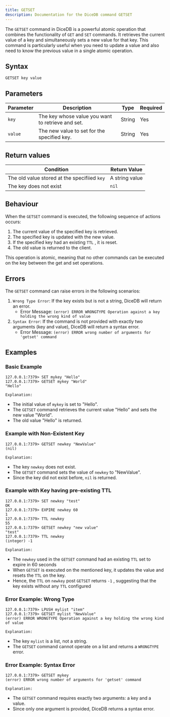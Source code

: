 ```yaml
---
title: GETSET
description: Documentation for the DiceDB command GETSET
---
```


The `GETSET` command in DiceDB is a powerful atomic operation that combines the functionality of `GET` and `SET` commands. It retrieves the current value of a key and simultaneously sets a new value for that key. This command is particularly useful when you need to update a value and also need to know the previous value in a single atomic operation.

## Syntax

```
GETSET key value
```

## Parameters

| Parameter       | Description                                      | Type    | Required |
|-----------------|--------------------------------------------------|---------|----------|
| `key`           | The key whose value you want to retrieve and set.                   | String  | Yes      |
| `value`           | The new value to set for the specified key.                   | String  | Yes      |



## Return values

| Condition                                      | Return Value                                      |
|------------------------------------------------|---------------------------------------------------|
| The old value stored at the specifiied `key`                         | A string value                                             |
| The key does not exist           |  `nil`                                             |


## Behaviour

When the `GETSET` command is executed, the following sequence of actions occurs:

1. The current value of the specified key is retrieved.
2. The specified key is updated with the new value.
3. If the specified key had an existing `TTL` , it is reset.
4. The old value is returned to the client.

This operation is atomic, meaning that no other commands can be executed on the key between the get and set operations.

## Errors

The `GETSET` command can raise errors in the following scenarios:

1. `Wrong Type Error`: If the key exists but is not a string, DiceDB will return an error.
   - Error Message: `(error) ERROR WRONGTYPE Operation against a key holding the wrong kind of value`
1. `Syntax Error`: If the command is not provided with exactly two arguments (key and value), DiceDB will return a syntax error.
   - Error Message: `(error) ERROR wrong number of arguments for 'getset' command`

## Examples

### Basic Example

```DiceDB
127.0.0.1:7379> SET mykey "Hello"
127.0.0.1:7379> GETSET mykey "World"
"Hello"
```

`Explanation:`

- The initial value of `mykey` is set to "Hello".
- The `GETSET` command retrieves the current value "Hello" and sets the new value "World".
- The old value "Hello" is returned.

### Example with Non-Existent Key

```DiceDB
127.0.0.1:7379> GETSET newkey "NewValue"
(nil)
```

`Explanation:`

- The key `newkey` does not exist.
- The `GETSET` command sets the value of `newkey` to "NewValue".
- Since the key did not exist before, `nil` is returned.


### Example with Key having pre-existing TTL
```DiceDB
127.0.0.1:7379> SET newkey "test"
OK
127.0.0.1:7379> EXPIRE newkey 60
1
127.0.0.1:7379> TTL newkey
55
127.0.0.1:7379> GETSET newkey "new value"
"test"
127.0.0.1:7379> TTL newkey
(integer) -1
```

`Explanation:`

- The `newkey` used in the `GETSET` command had an existing `TTL` set to expire in 60 seconds
- When `GETSET` is executed on the mentioned key, it updates the value and resets the `TTL` on the key.
- Hence, the `TTL` on `newkey` post `GETSET` returns `-1` , suggesting that the key exists without any `TTL` configured


### Error Example: Wrong Type

```DiceDB
127.0.0.1:7379> LPUSH mylist "item"
127.0.0.1:7379> GETSET mylist "NewValue"
(error) ERROR WRONGTYPE Operation against a key holding the wrong kind of value
```

`Explanation:`

- The key `mylist` is a list, not a string.
- The `GETSET` command cannot operate on a list and returns a `WRONGTYPE` error.

### Error Example: Syntax Error

```DiceDB
127.0.0.1:7379> GETSET mykey
(error) ERROR wrong number of arguments for 'getset' command
```

`Explanation:`

- The `GETSET` command requires exactly two arguments: a key and a value.
- Since only one argument is provided, DiceDB returns a syntax error.


